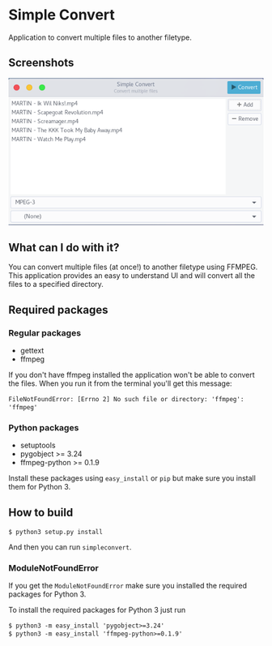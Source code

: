 # Simple Convert

Application to convert multiple files to another filetype.

## Screenshots

![Simple Convert mainwindow](data/screenshots/mainwindow.png)

## What can I do with it?

You can convert multiple files (at once!) to another filetype using FFMPEG.
This application provides an easy to understand UI and will convert all the files
to a specified directory.

## Required packages

### Regular packages

- gettext
- ffmpeg

If you don't have ffmpeg installed the application won't be able to convert the files.
When you run it from the terminal you'll get this message:
<br>
```
FileNotFoundError: [Errno 2] No such file or directory: 'ffmpeg': 'ffmpeg'
```

### Python packages

- setuptools
- pygobject >= 3.24
- ffmpeg-python >= 0.1.9

Install these packages using `easy_install` or `pip` but make sure you
install them for Python 3.

## How to build

```
$ python3 setup.py install
```

And then you can run `simpleconvert`.

### ModuleNotFoundError

If you get the `ModuleNotFoundError` make sure you installed the required
packages for Python 3.

To install the required packages for Python 3 just run

```
$ python3 -m easy_install 'pygobject>=3.24'
$ python3 -m easy_install 'ffmpeg-python>=0.1.9'
```
